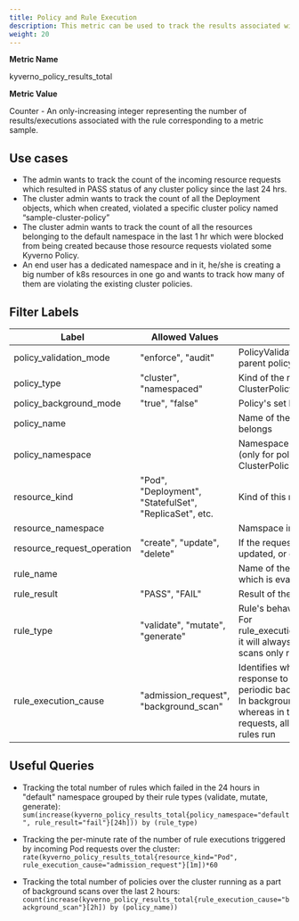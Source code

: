 ```yaml
---
title: Policy and Rule Execution
description: This metric can be used to track the results associated with the rules executing as a part of incoming resource requests and even background scans. This metric can be further aggregated to track policy-level results as well.
weight: 20
---
```


**Metric Name**

kyverno_policy_results_total

**Metric Value**

Counter - An only-increasing integer representing the number of results/executions associated with the rule corresponding to a metric sample.

## Use cases

* The admin wants to track the count of the incoming resource requests which resulted in PASS status of any cluster policy since the last 24 hrs.
* The cluster admin wants to track the count of all the Deployment objects, which when created, violated a specific cluster policy named “sample-cluster-policy” 
* The cluster admin wants to track the count of all the resources belonging to the default namespace in the last 1 hr which were blocked from being created because those resource requests violated some Kyverno Policy.
* An end user has a dedicated namespace and in it, he/she is creating a big number of k8s resources in one go and wants to track how many of them are violating the existing cluster policies.


## Filter Labels

| Label                             | Allowed Values                                         | Description                                                                                                                                                                                                                               |
| --------------------------------- | ------------------------------------------------------ | ----------------------------------------------------------------------------------------------------------------------------------------------------------------------------------------------------------------------------------------- |
| policy\_validation\_mode          | "enforce", "audit"                                     | PolicyValidationFailure action of the rule's parent policy                                                                                                                                                                               |
| policy\_type                      | "cluster", "namespaced"                                | Kind of the rule's parent policy. Kind: ClusterPolicy or Kind: Policy                                                                                                                                                                     |
| policy\_background\_mode          | "true", "false"                                        | Policy's set background mode                                                                                                                                                                                                              |
| policy\_name                      |                                                        | Name of the policy to which the rule belongs                                                                                                                                                                                              |
| policy\_namespace                 |                                                        | Namespace in which this Policy resides (only for policies with kind: Policy), For ClusterPolicies, this field will be "-"                                                                                                                 |
| resource\_kind                    | "Pod", "Deployment", "StatefulSet", "ReplicaSet", etc. | Kind of this resource                                                                                                                                                                                                                     |
| resource\_namespace               |                                                        | Namspace in which this resource lies                                                                                                                                                                                                      |
| resource\_request\_operation      | "create", "update", "delete"                           | If the requested resource is being created, updated, or deleted.                                                                                                                                                                           |
| rule\_name                        |                                                        | Name of the rule, in the above policy, which is evaluating in this situation                                                                                                                                                              |
| rule\_result                      | "PASS", "FAIL"                                         | Result of the rule's execution                                                                                                                                                                                                            |
| rule\_type                        | "validate", "mutate", "generate"                       | Rule's behaviour type.<br>For rule\_execution\_cause="background\_scan", it will always be "validate" as background scans only run validate rules                                                                                         |
| rule\_execution\_cause            | "admission\_request", "background\_scan"               | Identifies whether the rule is executing in response to an admission request or a periodic background scan.<br>In background scans, only validate rules whereas in the case of admission requests, all validate/mutate/generate rules run |

## Useful Queries

* Tracking the total number of rules which failed in the 24 hours in "default" namespace grouped by their rule types (validate, mutate, generate):<br>
`sum(increase(kyverno_policy_results_total{policy_namespace="default", rule_result="fail"}[24h])) by (rule_type)`

* Tracking the per-minute rate of the number of rule executions triggered by incoming Pod requests over the cluster:<br>
`rate(kyverno_policy_results_total{resource_kind="Pod", rule_execution_cause="admission_request"}[1m])*60`

* Tracking the total number of policies over the cluster running as a part of background scans over the last 2 hours:<br>
`count(increase(kyverno_policy_results_total{rule_execution_cause="background_scan"}[2h]) by (policy_name))`
